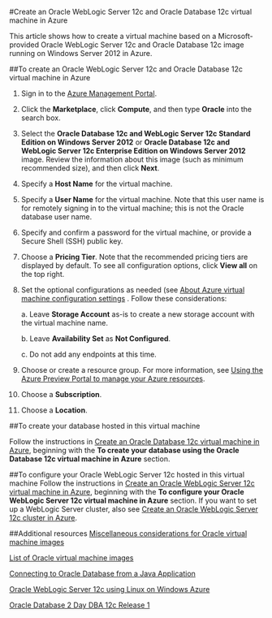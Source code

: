 <properties
	pageTitle="Oracle WebLogic Server and Database VM | Windows Azure"
	description="Create an Oracle WebLogic Server 12c and Oracle Database 12c Azure image running on Windows Server 2012, using Resource Manager deployment model."
	services="virtual-machines"
	authors="bbenz"
	documentationCenter=""
	tags="azure-resource-manager"/>

<tags
	ms.service="virtual-machines"
	ms.date="06/22/2015"
	wacn.date=""/>

#Create an Oracle WebLogic Server 12c and Oracle Database 12c virtual machine in Azure

This article shows how to create a virtual machine based on a Microsoft-provided Oracle WebLogic Server 12c and Oracle Database 12c image running on Windows Server 2012 in Azure.
<!-- deleted by customization

[AZURE.INCLUDE [learn-about-deployment-models](../includes/learn-about-deployment-models-rm-include.md)] classic deployment model.

-->

##To create an Oracle WebLogic Server 12c and Oracle Database 12c virtual machine in Azure

1. Sign in to the [Azure Management Portal](https://manage.windowsazure.cn/).

2.	Click the **Marketplace**, click **Compute**, and then type **Oracle** into the search box.

3.	Select the **Oracle Database 12c and WebLogic Server 12c Standard Edition on Windows Server 2012** or **Oracle Database 12c and WebLogic Server 12c Enterprise Edition on Windows Server 2012** image. Review the information about this image (such as minimum recommended size), and then click **Next**.

4.	Specify a **Host Name** for the virtual machine.

5.	Specify a **User Name** for the virtual machine. Note that this user name is for remotely signing in to the virtual machine; this is not the Oracle database user name.

6.	Specify and confirm a password for the virtual machine, or provide a Secure Shell (SSH) public key.

7.	Choose a **Pricing Tier**.  Note that the recommended pricing tiers are displayed by default. To see all configuration options, click **View all** on the top right.

8. Set the optional configurations as needed <!-- keep by customization: begin --> (see [About Azure virtual machine configuration settings](https://msdn.microsoft.com/zh-cn/library/azure/dn763935.aspx) <!-- keep by customization: end -->. Follow these considerations:

	a. Leave **Storage Account** as-is to create a new storage account with the virtual machine name.

	b. Leave **Availability Set** as **Not Configured**.

	c. Do not add any endpoints at this time.

9.	Choose or create a resource group. For more information, see [Using the Azure Preview Portal to manage your Azure resources](/documentation/articles/resource-group-portal).

10. Choose a **Subscription**.

11. Choose a **Location**.


##To create your database hosted in this virtual machine

Follow the instructions in [Create an Oracle Database 12c virtual machine in Azure](/documentation/articles/virtual-machines-creating-oracle-database-virtual-machine), beginning with the **To create your database using the Oracle Database 12c virtual machine in Azure** section.

##To configure your Oracle WebLogic Server 12c hosted in this virtual machine
Follow the instructions in [Create an Oracle WebLogic Server 12c virtual machine in Azure](/documentation/articles/virtual-machines-creating-oracle-webLogic-server-12c-virtual-machine), beginning with the **To configure your Oracle WebLogic Server 12c virtual machine in Azure** section. If you want to set up a WebLogic Server cluster, also see [Create an Oracle WebLogic Server 12c cluster in Azure](/documentation/articles/virtual-machines-creating-oracle-webLogic-server-12c-cluster).

##Additional resources
[Miscellaneous considerations for Oracle virtual machine images](/documentation/articles/miscellaneous-considerations-for-oracle-virtual-machine-images-new-article)

[List of Oracle virtual machine images](/documentation/articles/virtual-machines-oracle-list-oracle-virtual-machine-images)

[Connecting to Oracle Database from a Java Application](http://docs.oracle.com/cd/E11882_01/appdev.112/e12137/getconn.htm#TDPJD136)

[Oracle WebLogic Server 12c using Linux on Windows Azure](http://www.oracle.com/technetwork/middleware/weblogic/learnmore/oracle-weblogic-on-azure-wp-2020930.pdf)

[Oracle Database 2 Day DBA 12c Release 1](http://docs.oracle.com/cd/E16655_01/server.121/e17643/toc.htm)
